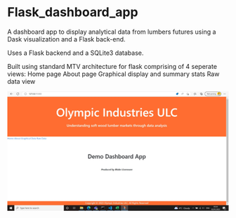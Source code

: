 # Flask_dashboard_app
A dashboard app to display analytical data from lumbers futures using a Dask visualization and a Flask back-end.

Uses a Flask backend and a SQLite3 database.

Built using standard MTV architecture for flask comprising of 4 seperate views:
Home page
About page
Graphical display and summary stats
Raw data view

![home page view](https://github.com/balive053/Flask_dashboard_app/blob/main/static/Screenshot%20home.jpg)
